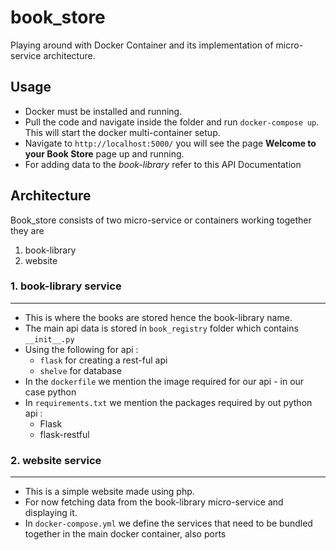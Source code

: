 # book_store
Playing around with Docker Container and its implementation of micro-service architecture.

## Usage
* Docker must be installed and running.
* Pull the code and navigate inside the folder and run `docker-compose up`. This will start the docker multi-container setup.
* Navigate to `http://localhost:5000/` you will see the page **Welcome to your Book Store** page up and running.
* For adding data to the *book-library* refer to this API Documentation

## Architecture
Book_store consists of two micro-service or containers working together they are
  1. book-library
  2. website
  
### 1. book-library service

---

- This is where the books are stored hence the book-library name.
- The main api data is stored in `book_registry` folder which contains `__init__.py`
- Using the following for api :
    - `flask` for creating a rest-ful api
    - `shelve` for database
- In the `dockerfile` we mention the image required for our api - in our case python
- In `requirements.txt` we mention the packages required by out python api :
    - Flask
    - flask-restful
    
    
    
### 2. website service

---

- This is a simple website made using php.
- For now fetching data from the book-library micro-service and displaying it.
- In `docker-compose.yml` we define the services that need to be bundled together in the main docker container, also ports
